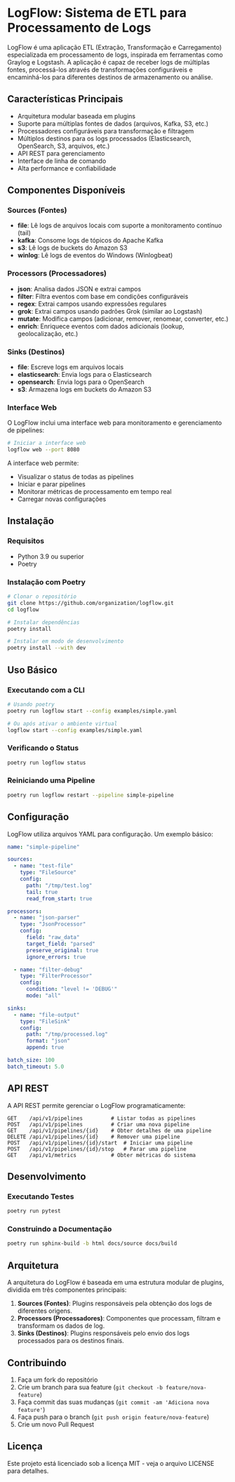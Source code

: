 # LogFlow: Sistema de ETL para Processamento de Logs

LogFlow é uma aplicação ETL (Extração, Transformação e Carregamento) especializada em processamento de logs, inspirada em ferramentas como Graylog e Logstash. A aplicação é capaz de receber logs de múltiplas fontes, processá-los através de transformações configuráveis e encaminhá-los para diferentes destinos de armazenamento ou análise.

## Características Principais

- Arquitetura modular baseada em plugins
- Suporte para múltiplas fontes de dados (arquivos, Kafka, S3, etc.)
- Processadores configuráveis para transformação e filtragem
- Múltiplos destinos para os logs processados (Elasticsearch, OpenSearch, S3, arquivos, etc.)
- API REST para gerenciamento
- Interface de linha de comando
- Alta performance e confiabilidade

## Componentes Disponíveis

### Sources (Fontes)
- **file**: Lê logs de arquivos locais com suporte a monitoramento contínuo (tail)
- **kafka**: Consome logs de tópicos do Apache Kafka
- **s3**: Lê logs de buckets do Amazon S3
- **winlog**: Lê logs de eventos do Windows (Winlogbeat)

### Processors (Processadores)
- **json**: Analisa dados JSON e extrai campos
- **filter**: Filtra eventos com base em condições configuráveis
- **regex**: Extrai campos usando expressões regulares
- **grok**: Extrai campos usando padrões Grok (similar ao Logstash)
- **mutate**: Modifica campos (adicionar, remover, renomear, converter, etc.)
- **enrich**: Enriquece eventos com dados adicionais (lookup, geolocalização, etc.)

### Sinks (Destinos)
- **file**: Escreve logs em arquivos locais
- **elasticsearch**: Envia logs para o Elasticsearch
- **opensearch**: Envia logs para o OpenSearch
- **s3**: Armazena logs em buckets do Amazon S3

### Interface Web
O LogFlow inclui uma interface web para monitoramento e gerenciamento de pipelines:

```bash
# Iniciar a interface web
logflow web --port 8080
```

A interface web permite:
- Visualizar o status de todas as pipelines
- Iniciar e parar pipelines
- Monitorar métricas de processamento em tempo real
- Carregar novas configurações

## Instalação

### Requisitos

- Python 3.9 ou superior
- Poetry

### Instalação com Poetry

```bash
# Clonar o repositório
git clone https://github.com/organization/logflow.git
cd logflow

# Instalar dependências
poetry install

# Instalar em modo de desenvolvimento
poetry install --with dev
```

## Uso Básico

### Executando com a CLI

```bash
# Usando poetry
poetry run logflow start --config examples/simple.yaml

# Ou após ativar o ambiente virtual
logflow start --config examples/simple.yaml
```

### Verificando o Status

```bash
poetry run logflow status
```

### Reiniciando uma Pipeline

```bash
poetry run logflow restart --pipeline simple-pipeline
```

## Configuração

LogFlow utiliza arquivos YAML para configuração. Um exemplo básico:

```yaml
name: "simple-pipeline"

sources:
  - name: "test-file"
    type: "FileSource"
    config:
      path: "/tmp/test.log"
      tail: true
      read_from_start: true

processors:
  - name: "json-parser"
    type: "JsonProcessor"
    config:
      field: "raw_data"
      target_field: "parsed"
      preserve_original: true
      ignore_errors: true

  - name: "filter-debug"
    type: "FilterProcessor"
    config:
      condition: "level != 'DEBUG'"
      mode: "all"

sinks:
  - name: "file-output"
    type: "FileSink"
    config:
      path: "/tmp/processed.log"
      format: "json"
      append: true

batch_size: 100
batch_timeout: 5.0
```

## API REST

A API REST permite gerenciar o LogFlow programaticamente:

```
GET    /api/v1/pipelines         # Listar todas as pipelines
POST   /api/v1/pipelines         # Criar uma nova pipeline
GET    /api/v1/pipelines/{id}    # Obter detalhes de uma pipeline
DELETE /api/v1/pipelines/{id}    # Remover uma pipeline
POST   /api/v1/pipelines/{id}/start  # Iniciar uma pipeline
POST   /api/v1/pipelines/{id}/stop   # Parar uma pipeline
GET    /api/v1/metrics           # Obter métricas do sistema
```

## Desenvolvimento

### Executando Testes

```bash
poetry run pytest
```

### Construindo a Documentação

```bash
poetry run sphinx-build -b html docs/source docs/build
```

## Arquitetura

A arquitetura do LogFlow é baseada em uma estrutura modular de plugins, dividida em três componentes principais:

1. **Sources (Fontes)**: Plugins responsáveis pela obtenção dos logs de diferentes origens.
2. **Processors (Processadores)**: Componentes que processam, filtram e transformam os dados de log.
3. **Sinks (Destinos)**: Plugins responsáveis pelo envio dos logs processados para os destinos finais.

## Contribuindo

1. Faça um fork do repositório
2. Crie um branch para sua feature (`git checkout -b feature/nova-feature`)
3. Faça commit das suas mudanças (`git commit -am 'Adiciona nova feature'`)
4. Faça push para o branch (`git push origin feature/nova-feature`)
5. Crie um novo Pull Request

## Licença

Este projeto está licenciado sob a licença MIT - veja o arquivo LICENSE para detalhes.